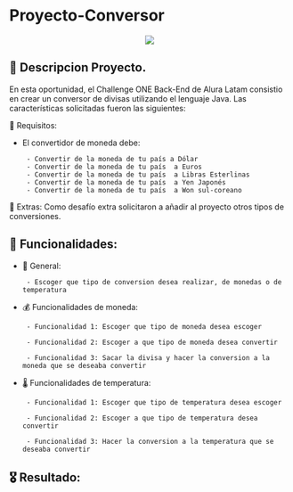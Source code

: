 # Proyecto-Conversor
 <p align="center">
   <img src="https://img.shields.io/badge/STATUS-FINALIZADO-green">
   </p>


## :paperclip: Descripcion Proyecto.

En esta oportunidad, el Challenge ONE Back-End de Alura Latam consistio en crear un conversor de divisas utilizando el lenguaje Java. Las características solicitadas fueron las siguientes:

:pushpin: Requisitos:
- El convertidor de moneda debe:

       - Convertir de la moneda de tu país a Dólar
       - Convertir de la moneda de tu país  a Euros
       - Convertir de la moneda de tu país  a Libras Esterlinas
       - Convertir de la moneda de tu país  a Yen Japonés
       - Convertir de la moneda de tu país  a Won sul-coreano
           
:pushpin: Extras:
Como desafío extra solicitaron a añadir al proyecto otros tipos de conversiones.

## :wrench: Funcionalidades:

- :flags: General:

       - Escoger que tipo de conversion desea realizar, de monedas o de temperatura

- :moneybag: Funcionalidades de moneda:

       - Funcionalidad 1: Escoger que tipo de moneda desea escoger

       - Funcionalidad 2: Escoger a que tipo de moneda desea convertir

       - Funcionalidad 3: Sacar la divisa y hacer la conversion a la moneda que se deseaba convertir

- 🌡️ Funcionalidades de temperatura:

       - Funcionalidad 1: Escoger que tipo de temperatura desea escoger

       - Funcionalidad 2: Escoger a que tipo de temperatura desea convertir

       - Funcionalidad 3: Hacer la conversion a la temperatura que se deseaba convertir

## 🎖 Resultado:

